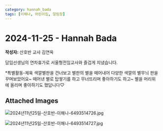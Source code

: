 ```yaml
---
category: hannah_bada
tags: [이해나, 어린이집, 알림장]
---
```


# 2024-11-25 - Hannah Bada

**작성자:** 산호반 교사 김연옥  

담임선생님의 연차휴가로 서울형전임교사와 즐겁게 지냈습니다.

*특별활동-체육
색깔별판을 건너보고 별판의 별을 떼어내어 다양한 색깔의 별무늬 판을 꾸며보았어요~ 
떼어낸 별로 탑쌓기를 하고 무너뜨리며 좋아하기도 하고~ 별을 머리위에 올리며 좋아하기도 했답니다♡

## Attached Images
![2024년11년25일-산호반-이해나-6493514726.jpg](d:\Users\hannah\Downloads\kids\photo\2024년11년25일-산호반-이해나-6493514726.jpg)

![2024년11년25일-산호반-이해나-6493514727.jpg](d:\Users\hannah\Downloads\kids\photo\2024년11년25일-산호반-이해나-6493514727.jpg)

